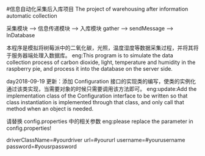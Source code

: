#信息自动化采集后入库项目
The project of warehousing after information automatic collection

采集模块 --> 信息传递模块 --> 入库模块 gather --> sendMessage --> InDatabase

本程序是模拟将树莓派中的二氧化碳，光照，温度湿度等数据采集过程，并将其将于服务器端处理入数据库。 eng:This program is to simulate the data collection process of carbon dioxide, light, temperature and humidity in the raspberry pie, and process it into the database on the server side.

day2018-09-19 更新：添加 Configuration 接口的实现类的编写，使类的实例化通过该类实现，当需要对象的时候只需要调用该方法即可。 eng:update:Add the implementation class of the Configuration interface to be written so that class instantiation is implemented through that class, and only call that method when an object is needed.

请替换 config.properties 中的相关参数 eng:please replace the parameter in config.properties!

driverClassName=#yourdriver url=#yoururl username=#yourusername password=#yousrpassword